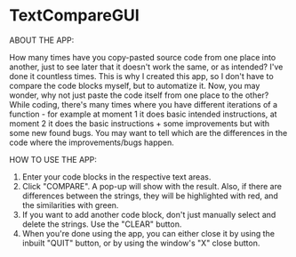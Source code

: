 # TextCompareGUI



ABOUT THE APP:

How many times have you copy-pasted source code from one place into another, just to see later that it doesn't work the same, or as intended? I've done it countless times. This is why I created this app, so I don't have to compare the code blocks myself, but to automatize it. Now, you may wonder, why not just paste the code itself from one place to the other? While coding, there's many times where you have different iterations of a function - for example at moment 1 it does basic intended instructions, at moment 2 it does the basic instructions + some improvements but with some new found bugs. You may want to tell which are the differences in the code where the improvements/bugs happen.

HOW TO USE THE APP:

1. Enter your code blocks in the respective text areas.
2. Click "COMPARE". A pop-up will show with the result. Also, if there are differences between the strings, they will be highlighted with red, and the similarities with green.
3. If you want to add another code block, don't just manually select and delete the strings. Use the "CLEAR" button.
4. When you're done using the app, you can either close it by using the inbuilt "QUIT" button, or by using the window's "X" close button.
